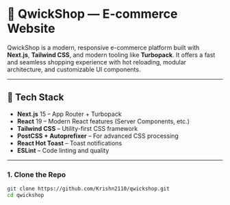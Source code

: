 # 🛒 QwickShop — E-commerce Website

QwickShop is a modern, responsive e-commerce platform built with **Next.js**, **Tailwind CSS**, and modern tooling like **Turbopack**. It offers a fast and seamless shopping experience with hot reloading, modular architecture, and customizable UI components.

---

## 🚀 Tech Stack

- **Next.js** 15 – App Router + Turbopack
- **React** 19 – Modern React features (Server Components, etc.)
- **Tailwind CSS** – Utility-first CSS framework
- **PostCSS + Autoprefixer** – For advanced CSS processing
- **React Hot Toast** – Toast notifications
- **ESLint** – Code linting and quality

---

### 1. Clone the Repo

```bash
git clone https://github.com/Krishn2110/qwickshop.git
cd qwickshop
